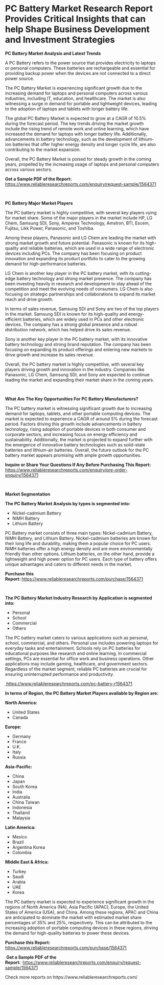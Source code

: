 <p><h1>PC Battery Market Research Report Provides Critical Insights that can help Shape Business Development and Investment Strategies</h1></p><p><strong>PC Battery Market Analysis and Latest Trends</strong></p>
<p><p>A PC Battery refers to the power source that provides electricity to laptops or personal computers. These batteries are rechargeable and essential for providing backup power when the devices are not connected to a direct power source.</p><p>The PC Battery Market is experiencing significant growth due to the increasing demand for laptops and personal computers across various industries, including IT, education, and healthcare. The market is also witnessing a surge in demand for portable and lightweight devices, leading to the adoption of laptops and tablets with longer battery life.</p><p>The global PC Battery Market is expected to grow at a CAGR of 10.5% during the forecast period. The key trends driving the market growth include the rising trend of remote work and online learning, which have increased the demand for laptops with longer battery life. Additionally, advancements in battery technology, such as the development of lithium-ion batteries that offer higher energy density and longer cycle life, are also contributing to the market expansion.</p><p>Overall, the PC Battery Market is poised for steady growth in the coming years, propelled by the increasing usage of laptops and personal computers across various sectors.</p></p>
<p><strong>Get a Sample PDF of the Report:&nbsp;</strong> <a href="https://www.reliableresearchreports.com/enquiry/request-sample/1564371">https://www.reliableresearchreports.com/enquiry/request-sample/1564371</a></p>
<p>&nbsp;</p>
<p><strong>PC Battery Major Market Players</strong></p>
<p><p>The PC battery market is highly competitive, with several key players vying for market share. Some of the major players in the market include HP, LG Chem, Samsung SDI, Sony, Amperex Technology, Amstron, BTI, Escem, Fujitsu, Likk Power, Panasonic, and Toshiba.</p><p>Among these players, Panasonic and LG Chem are leading the market with strong market growth and future potential. Panasonic is known for its high-quality and reliable batteries, which are used in a wide range of electronic devices including PCs. The company has been focusing on product innovation and expanding its product portfolio to cater to the growing demand for high-performance batteries.</p><p>LG Chem is another key player in the PC battery market, with its cutting-edge battery technology and strong market presence. The company has been investing heavily in research and development to stay ahead of the competition and meet the evolving needs of consumers. LG Chem is also focusing on strategic partnerships and collaborations to expand its market reach and drive growth.</p><p>In terms of sales revenue, Samsung SDI and Sony are two of the top players in the market. Samsung SDI is known for its high-quality and energy-efficient batteries, which are widely used in PCs and other electronic devices. The company has a strong global presence and a robust distribution network, which has helped drive its sales revenue.</p><p>Sony is another key player in the PC battery market, with its innovative battery technology and strong brand reputation. The company has been focusing on expanding its product offerings and entering new markets to drive growth and increase its sales revenue.</p><p>Overall, the PC battery market is highly competitive, with several key players driving growth and innovation in the industry. Companies like Panasonic, LG Chem, Samsung SDI, and Sony are expected to continue leading the market and expanding their market share in the coming years.</p></p>
<p>&nbsp;</p>
<p><strong>What Are The Key Opportunities For PC Battery Manufacturers?</strong></p>
<p><p>The PC battery market is witnessing significant growth due to increasing demand for laptops, tablets, and other portable computing devices. The market is expected to experience a CAGR of around 5% during the forecast period. Factors driving this growth include advancements in battery technology, rising adoption of portable devices in both consumer and corporate sectors, and increasing focus on energy efficiency and sustainability. Additionally, the market is projected to expand further with the emergence of innovative battery technologies such as solid-state batteries and lithium-air batteries. Overall, the future outlook for the PC battery market appears promising with ample growth opportunities.</p></p>
<p><strong>Inquire or Share Your Questions If Any Before Purchasing This Report:</strong> <a href="https://www.reliableresearchreports.com/enquiry/pre-order-enquiry/1564371">https://www.reliableresearchreports.com/enquiry/pre-order-enquiry/1564371</a></p>
<p>&nbsp;</p>
<p><strong>Market Segmentation</strong></p>
<p><strong>The PC Battery Market Analysis by types is segmented into:</strong></p>
<p><ul><li>Nickel-cadmium Battery</li><li>NiMH Battery</li><li>Lithium Battery</li></ul></p>
<p><p>PC Battery market consists of three main types: Nickel-cadmium Battery, NiMH Battery, and Lithium Battery. Nickel-cadmium batteries are known for their long life and durability, making them a popular choice for PC users. NiMH batteries offer a high energy density and are more environmentally friendly than other options. Lithium batteries, on the other hand, provide a lightweight and high power option for PC users. Each type of battery offers unique advantages and caters to different needs in the market.</p></p>
<p><strong>Purchase this Report:&nbsp;</strong><a href="https://www.reliableresearchreports.com/purchase/1564371">https://www.reliableresearchreports.com/purchase/1564371</a></p>
<p>&nbsp;</p>
<p><strong>The PC Battery Market Industry Research by Application is segmented into:</strong></p>
<p><ul><li>Personal</li><li>School</li><li>Commercial</li><li>Others</li></ul></p>
<p><p>The PC battery market caters to various applications such as personal, school, commercial, and others. Personal use includes powering laptops for everyday tasks and entertainment. Schools rely on PC batteries for educational purposes like research and online learning. In commercial settings, PCs are essential for office work and business operations. Other applications may include gaming, healthcare, and government sectors. Regardless of the market segment, reliable PC batteries are crucial for ensuring uninterrupted performance and productivity.</p></p>
<p><a href="https://www.reliableresearchreports.com/pc-battery-r1564371">&nbsp;https://www.reliableresearchreports.com/pc-battery-r1564371</a></p>
<p><strong>In terms of Region, the PC Battery Market Players available by Region are:</strong></p>
<p>
    <p> <strong> North America: </strong>
        <ul>
            <li>United States</li>
            <li>Canada</li>
        </ul>
        </p> 
    <p> <strong> Europe: </strong>
        <ul>
            <li>Germany</li>
            <li>France</li>
            <li>U.K.</li>
            <li>Italy</li>
            <li>Russia</li>
        </ul>
        </p> 
    <p> <strong> Asia-Pacific: </strong>
        <ul>
            <li>China</li>
            <li>Japan</li>
            <li>South Korea</li>
            <li>India</li>
            <li>Australia</li>
            <li>China Taiwan</li>
            <li>Indonesia</li>
            <li>Thailand</li>
            <li>Malaysia</li>
        </ul>
        </p> 
    <p> <strong> Latin America: </strong>
        <ul>
            <li>Mexico</li>
            <li>Brazil</li>
            <li>Argentina Korea</li>
            <li>Colombia</li>
        </ul>
        </p> 
    <p> <strong> Middle East & Africa: </strong>
        <ul>
            <li>Turkey</li>
            <li>Saudi</li>
            <li>Arabia</li>
            <li>UAE</li>
            <li>Korea</li>
        </ul>
    </p>
    </p>
<p><p>The PC battery market is expected to experience significant growth in the regions of North America (NA), Asia Pacific (APAC), Europe, the United States of America (USA), and China. Among these regions, APAC and China are anticipated to dominate the market with estimated market share percentages of 35% and 25%, respectively. This can be attributed to the increasing adoption of portable computing devices in these regions, driving the demand for high-quality batteries to power these devices.</p></p>
<p><strong>Purchase this Report: </strong><a href="https://www.reliableresearchreports.com/purchase/1564371">https://www.reliableresearchreports.com/purchase/1564371</a></p>
<p>&nbsp;<strong>Get a Sample PDF of the Report:&nbsp;&nbsp;</strong><a href="https://www.reliableresearchreports.com/enquiry/request-sample/1564371">https://www.reliableresearchreports.com/enquiry/request-sample/1564371</a></p>
<p><strong></strong></p>
<p>Check more reports on https://www.reliableresearchreports.com/</p>